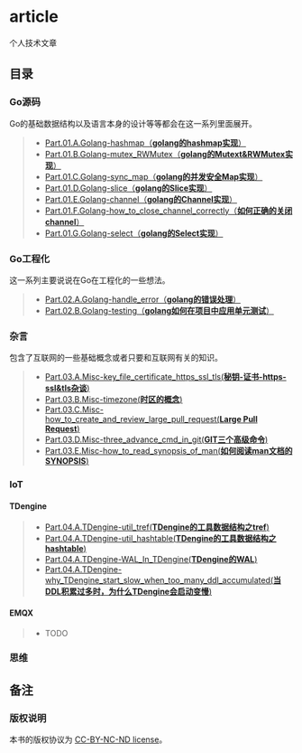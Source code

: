 # article
个人技术文章

## 目录
### Go源码
Go的基础数据结构以及语言本身的设计等等都会在这一系列里面展开。

> - [Part.01.A.Golang-hashmap（**golang的hashmap实现**）](./golang/Part.01.A.Golang-hashmap.md)
> - [Part.01.B.Golang-mutex_RWMutex（**golang的Mutext&RWMutex实现**）](./golang/Part.01.B.Golang-mutex_RWMutex.md)
> - [Part.01.C.Golang-sync_map（**golang的并发安全Map实现**）](./golang/Part.01.C.Golang-sync_map.md)
> - [Part.01.D.Golang-slice（**golang的Slice实现**）](./golang/Part.01.D.Golang-slice.md)
> - [Part.01.E.Golang-channel（**golang的Channel实现**）](./golang/Part.01.E.Golang-channel.md)
> - [Part.01.F.Golang-how_to_close_channel_correctly（**如何正确的关闭channel**）](./golang/Part.01.F.Golang-how_to_close_channel_correctly.md)
> - [Part.01.G.Golang-select（**golang的Select实现**）](./golang/Part.01.G.Golang-select.md)

### Go工程化
这一系列主要说说在Go在工程化的一些想法。

> - [Part.02.A.Golang-handle_error（**golang的错误处理**）](./golang/Part.02.A.Golang-handle_error.md)
> - [Part.02.B.Golang-testing（**golang如何在项目中应用单元测试**）](./golang/Part.02.B.Golang-testing.md)

### 杂言
包含了互联网的一些基础概念或者只要和互联网有关的知识。

> - [Part.03.A.Misc-key_file_certificate_https_ssl_tls(**秘钥-证书-https-ssl&tls杂谈**)](./misc/Part.03.A.Misc-key_file_certificate_https_ssl_tls.md)
> - [Part.03.B.Misc-timezone(**时区的概念**)](./misc/Part.03.B.Misc-timezone.md)
> - [Part.03.C.Misc-how_to_create_and_review_large_pull_request(**Large Pull Request**)](./misc/Part.03.C.Misc-how_to_create_and_review_large_pull_request.md)
> - [Part.03.D.Misc-three_advance_cmd_in_git(**GIT三个高级命令**)](./misc/Part.03.D.Misc-three_advance_cmd_in_git.md)
> - [Part.03.E.Misc-how_to_read_synopsis_of_man(**如何阅读man文档的SYNOPSIS**)](./misc/Part.03.E.Misc-how_to_read_synopsis_of_man.md)

### IoT
#### TDengine
> - [Part.04.A.TDengine-util_tref(**TDengine的工具数据结构之tref**)](./iot/Part.04.A.TDengine-util_tref.md)
> - [Part.04.A.TDengine-util_hashtable(**TDengine的工具数据结构之hashtable**)](./iot/Part.04.A.TDengine-util_hashtable.md)
> - [Part.04.A.TDengine-WAL_In_TDengine(**TDengine的WAL**)](./iot/Part.04.A.TDengine-WAL_In_TDengine.md)
> - [Part.04.A.TDengine-why_TDengine_start_slow_when_too_many_ddl_accumulated(**当DDL积累过多时，为什么TDengine会启动变慢**)](./iot/Part.04.A.TDengine-why_TDengine_start_slow_when_too_many_ddl_accumulated.md)

#### EMQX
> - TODO

### 思维

## 备注
### 版权说明
本书的版权协议为 [CC-BY-NC-ND license](https://creativecommons.org/licenses/by-nc-nd/3.0/deed.zh)。
